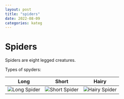 ```yaml
---
layout: post
title: "spiders"
date: 2022-08-09
categories: kateg
---
```


# Spiders

Spiders are eight legged creatures.

Types of spyders:

| Long | Short | Hairy |
|---|---|---|
| ![Long Spider](long_spider.png) | ![Short Spider](short_spider.png) | ![Hairy Spider](hairy_spider.png) |
